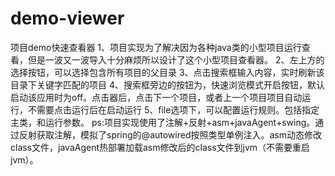 # demo-viewer
项目demo快速查看器
1、项目实现为了解决因为各种java类的小型项目运行查看，但是一波又一波导入十分麻烦所以设计了这个小型项目查看器。
2、左上方的选择按钮，可以选择包含所有项目的父目录
3、点击搜索框输入内容，实时刷新该目录下关键字匹配的项目
4、搜索框旁边的按钮为，快速浏览模式开启按钮，默认启动该应用时为off。点击器后，点击下一个项目，或者上一个项目项目自动运行，不需要点击运行后在启动运行
5、file选项下，可以配置运行规则。包括指定主类，和运行参数。
ps:项目实现使用了注解+反射+asm+javaAgent+swing。通过反射获取注解，模拟了spring的@autowired按照类型单例注入。asm动态修改class文件，javaAgent热部署加载asm修改后的class文件到jvm（不需要重启jvm）。
